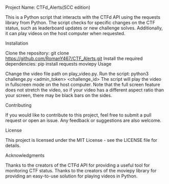 Project Name: CTFd_Alerts(SCC edition)

This is a Python script that interacts with the CTFd API using the requests 
library from Python. The script checks for specific changes on the CTF 
status, such as leaderboard updates or new challenge solves. Additionally, 
it can play videos on the host computer when requested.

Installation

Clone the repository: git clone 
https://github.com/RomanY467/CTF_Alerts.git
Install the required dependencies: pip install requests moviepy
Usage

Change the video file path on play_video.py.
Run the script: python3 challenge.py <url> <admin_token> <challenge_id>
The script will play the video in fullscreen mode on the host computer. Note 
that the full screen feature does not stretch the video, so if your video 
has a different aspect ratio than your screen, there may be black bars on 
the sides.

Contributing

If you would like to contribute to this project, feel free to submit a pull 
request or open an issue. Any feedback or suggestions are also welcome.

License

This project is licensed under the MIT License - see the LICENSE file for 
details.

Acknowledgments

Thanks to the creators of the CTFd API for providing a useful tool for 
monitoring CTF status.
Thanks to the creators of the moviepy library for providing an easy-to-use 
solution for playing videos in Python.
